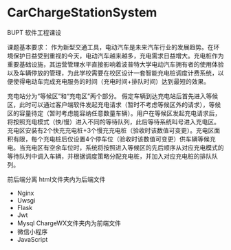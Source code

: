 ﻿# CarChargeStationSystem


BUPT 软件工程课设

课题基本要求：
   作为新型交通工具，电动汽车是未来汽车行业的发展趋势。在环境保护日益受到重视的今天，电动汽车越来越多，充电需求日益增大。充电桩作为重要基础设施，其运营管理水平直接影响着波普特大学电动汽车拥有者的使用体验以及车辆停放的管理，为此学校需要在校区设计一套智能充电桩调度计费系统，以便使得电动车完成充电服务的时间（充电时间+排队时间）达到最短的效果。
   
充电站分为“等候区”和“充电区”两个部分。
假定车辆到达充电站后首先进入等候区，此时可以通过客户端软件发起充电请求（暂时不考虑等候区外的请求），等候区的容量待定（暂时考虑能容纳任意数量车辆）。用户在等候区发起充电请求后，将按照充电模式（快/慢）进入不同的等待队列，此后等待系统叫号进入充电区。
充电区安装有2个快充充电桩+3个慢充充电桩（验收时该数值可变更）。充电区面积有限，每个充电桩后仅设置4个停车位（验收时该数值可变更）供车辆等候充电。当充电区有空余车位时，系统将按照进入等候区的先后顺序从对应充电模式的等待队列中调入车辆，并根据调度策略分配充电桩，并加入对应充电桩的排队队列。 

前后端分离 
html文件夹内为后端文件
  - Nginx
  - Uwsgi
  - Flask
  - Jwt
  - Mysql
ChargeWX文件夹内为前端文件
  - 微信小程序
  - JavaScript
